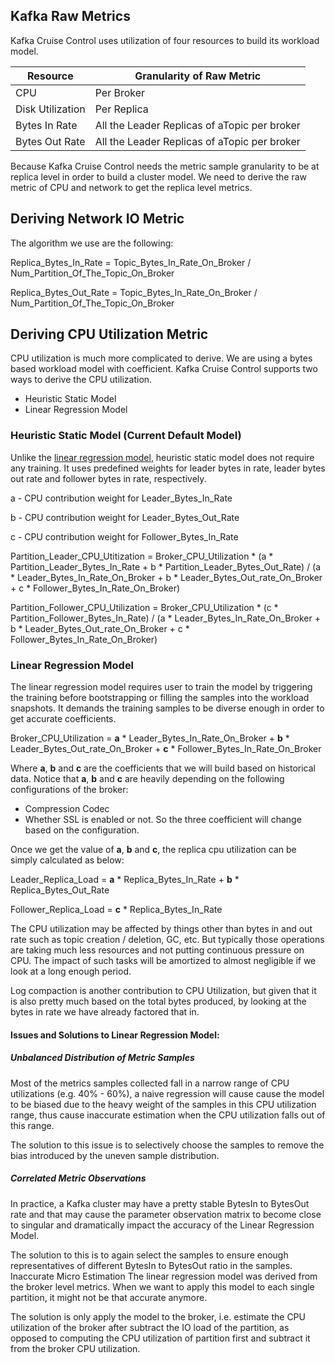 ## Kafka Raw Metrics
Kafka Cruise Control uses utilization of four resources to build its workload model.

| Resource         | Granularity of Raw Metric                    |
|------------------|----------------------------------------------|
| CPU              | Per Broker                                   |
| Disk Utilization | Per Replica                                  |
| Bytes In Rate    | All the Leader Replicas of aTopic per broker |
| Bytes Out Rate   | All the Leader Replicas of aTopic per broker |

Because Kafka Cruise Control needs the metric sample granularity to be at replica level in order to build a cluster model. We need to derive the raw metric of CPU and network to get the replica level metrics.

## Deriving Network IO Metric
The algorithm we use are the following:

Replica_Bytes_In_Rate = 
Topic_Bytes_In_Rate_On_Broker / Num_Partition_Of_The_Topic_On_Broker

Replica_Bytes_Out_Rate = 
Topic_Bytes_In_Rate_On_Broker / Num_Partition_Of_The_Topic_On_Broker

## Deriving CPU Utilization Metric
CPU utilization is much more complicated to derive. We are using a bytes based workload model with coefficient. Kafka Cruise Control supports two ways to derive the CPU utilization.
* Heuristic Static Model
* Linear Regression Model

### Heuristic Static Model (Current Default Model)
Unlike the [linear regression model](), heuristic static model does not require any training. It uses predefined weights for leader bytes in rate, leader bytes out rate and follower bytes in rate, respectively.

a - CPU contribution weight for Leader_Bytes_In_Rate

b - CPU contribution weight for Leader_Bytes_Out_Rate

c - CPU contribution weight for Follower_Bytes_In_Rate

Partition_Leader_CPU_Utitization = 
Broker_CPU_Utilization * 
(a * Partition_Leader_Bytes_In_Rate + b * Partition_Leader_Bytes_Out_Rate) / 
(a * Leader_Bytes_In_Rate_On_Broker + b * Leader_Bytes_Out_rate_On_Broker + c * Follower_Bytes_In_Rate_On_Broker)

Partition_Follower_CPU_Utilization =
Broker_CPU_Utilization * 
(c * Partition_Follower_Bytes_In_Rate) / 
(a * Leader_Bytes_In_Rate_On_Broker + b * Leader_Bytes_Out_rate_On_Broker + c * Follower_Bytes_In_Rate_On_Broker)

### Linear Regression Model
The linear regression model requires user to train the model by triggering the training before bootstrapping or filling the samples into the workload snapshots. It demands the training samples to be diverse enough in order to get accurate coefficients.

Broker_CPU_Utilization = 
**a** * Leader_Bytes_In_Rate_On_Broker + **b** * Leader_Bytes_Out_rate_On_Broker + **c** * Follower_Bytes_In_Rate_On_Broker

Where **a**, **b** and **c** are the coefficients that we will build based on historical data. Notice that **a**, **b** and **c** are heavily depending on the following configurations of the broker:
* Compression Codec
* Whether SSL is enabled or not.
So the three coefficient will change based on the configuration.

Once we get the value of **a**, **b** and **c**, the replica cpu utilization can be simply calculated as below:

Leader_Replica_Load = **a** * Replica_Bytes_In_Rate + **b** * Replica_Bytes_Out_Rate

Follower_Replica_Load = **c** * Replica_Bytes_In_Rate

The CPU utilization may be affected by things other than bytes in and out rate such as topic creation / deletion, GC, etc. But typically those operations are taking much less resources and not putting continuous pressure on CPU. The impact of such tasks will be amortized to almost negligible if we look at a long enough period.

Log compaction is another contribution to CPU Utilization, but given that it is also pretty much based on the total bytes produced, by looking at the bytes in rate we have already factored that in.

#### Issues and Solutions to Linear Regression Model:
##### Unbalanced Distribution of Metric Samples
Most of the metrics samples collected fall in a narrow range of CPU utilizations (e.g. 40% - 60%), a naive regression will cause cause the model to be biased due to the heavy weight of the samples in this CPU utilization range, thus cause inaccurate estimation when the CPU utilization falls out of this range.

The solution to this issue is to selectively choose the samples to remove the bias introduced by the uneven sample distribution.

##### Correlated Metric Observations
In practice, a Kafka cluster may have a pretty stable BytesIn to BytesOut rate and that may cause the parameter observation matrix to become close to singular and dramatically impact the accuracy of the Linear Regression Model. 

The solution to this is to again select the samples to ensure enough representatives of different BytesIn to BytesOut ratio in the samples.
Inaccurate Micro Estimation
The linear regression model was derived from the broker level metrics. When we want to apply this model to each single partition, it might not be that accurate anymore.

The solution is only apply the model to the broker, i.e. estimate the CPU utilization of the broker after subtract the IO load of the partition, as opposed to computing the CPU utilization of partition first and subtract it from the broker CPU utilization.